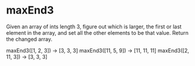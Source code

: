 # maxEnd3


Given an array of ints length 3, figure out which is larger, the first or last element in the array, and set all the other elements to be that value. Return the changed array.


maxEnd3([1, 2, 3]) → [3, 3, 3]
maxEnd3([11, 5, 9]) → [11, 11, 11]
maxEnd3([2, 11, 3]) → [3, 3, 3]   